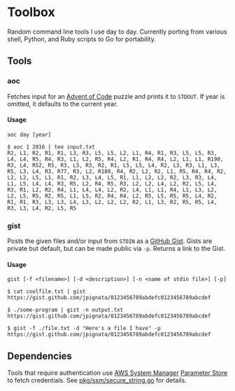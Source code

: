 # Toolbox

Random command line tools I use day to day. Currently porting from various shell, Python, and Ruby scripts to Go for
portability.

## Tools

### aoc

Fetches input for an [Advent of Code][1] puzzle and prints it to `STDOUT`. If year is omitted, it defaults to the
current year.

#### Usage

`aoc day [year]`

```console
$ aoc 1 2016 | tee input.txt
R2, L1, R2, R1, R1, L3, R3, L5, L5, L2, L1, R4, R1, R3, L5, L5, R3, L4, L4, R5, R4, R3, L1, L2, R5, R4, L2, R1, R4, R4, L2, L1, L1, R190, R3, L4, R52, R5, R3, L5, R3, R2, R1, L5, L5, L4, R2, L3, R3, L1, L3, R5, L3, L4, R3, R77, R3, L2, R189, R4, R2, L2, R2, L1, R5, R4, R4, R2, L2, L2, L5, L1, R1, R2, L3, L4, L5, R1, L1, L2, L2, R2, L3, R3, L4, L1, L5, L4, L4, R3, R5, L2, R4, R5, R3, L2, L2, L4, L2, R2, L5, L4, R3, R1, L2, R2, R4, L1, L4, L4, L2, R2, L4, L1, L1, R4, L1, L3, L2, L2, L5, R5, R2, R5, L1, L5, R2, R4, R4, L2, R5, L5, R5, R5, L4, R2, R1, R1, R3, L3, L3, L4, L3, L2, L2, L2, R2, L1, L3, R2, R5, R5, L4, R3, L3, L4, R2, L5, R5
```

### gist

Posts the given files and/or input from `STDIN` as a [GitHub Gist][5]. Gists are private but default, but can be made
public via `-p`. Returns a link to the Gist.

#### Usage

`gist [-f <filename>] [-d <description>] [-n <name of stdin file>] [-p]`

```console
$ cat coolfile.txt | gist
https://gist.github.com/jpignata/0123456789abdefc0123456789abcdef

$ ./some-program | gist -n output.txt
https://gist.github.com/jpignata/0123456789abdefc0123456789abcdef

$ gist -f ./file.txt -d "Here's a file I have" -p
https://gist.github.com/jpignata/0123456789abdefc0123456789abcdef
```

## Dependencies

Tools that require authentication use [AWS System Manager][2] [Parameter Store][3] to fetch credentials. See
[pkg/ssm/secure_string.go][4] for details.

[1]: https://www.adventofcode.com
[2]: https://aws.amazon.com/systems-manager/
[3]: https://docs.aws.amazon.com/systems-manager/latest/userguide/systems-manager-paramstore.html
[4]: pkg/ssm/secure_string.go
[5]: https://gist.github.com
